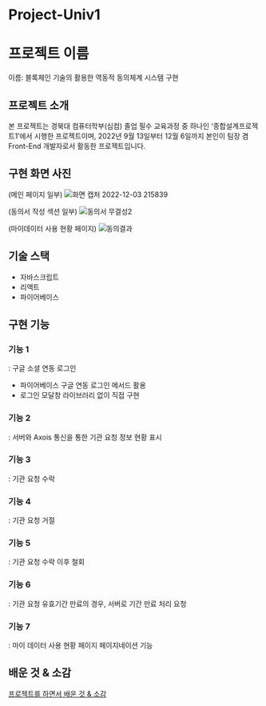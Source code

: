 # Project-Univ1
# **프로젝트 이름**

이름: 블록체인 기술의 활용한 역동적 동의체계 시스템 구현

## **프로젝트 소개**

본 프로젝트는 경북대 컴퓨터학부(심컴) 졸업 필수 교육과정 중 하나인 ‘종합설계프로젝트1’에서 시행한 프로젝트이며, 2022년 9월 13일부터 12월 6일까지  본인이 팀장 겸 Front-End 개발자로서 활동한 프로젝트입니다. 

## 구현 화면 사진

(메인 페이지 일부)
![화면 캡처 2022-12-03 215839](https://user-images.githubusercontent.com/98478661/205442077-87a214f8-1f5c-4eb1-8a2f-3b6654cea3cf.png)

(동의서 작성 섹션 일부)
![동의서 무결성2](https://user-images.githubusercontent.com/98478661/205441947-e6a182ec-4e4b-463c-9f30-2168b8409edc.png)

(마이데이터 사용 현황 페이지)
![동의결과](https://user-images.githubusercontent.com/98478661/205441951-b5a02ebf-ee21-491b-9899-af0e94c80cc1.png)

## **기술 스택**

- 자바스크립트
- 리액트
- 파이어베이스

## **구현 기능**

### **기능 1**

: 구글 소셜 연동 로그인

- 파이어베이스 구글 연동 로그인 메서드 활용
- 로그인 모달창 라이브러리 없이 직접 구현

### **기능 2**

: 서버와 Axois 통신을 통한 기관 요청 정보 현황 표시

### **기능 3**

: 기관 요청 수락

### **기능 4**

: 기관 요청 거절

### **기능 5**

: 기관 요청 수락 이후 철회

### **기능 6**

: 기관 요청 유효기간 만료의 경우, 서버로 기간 만료 처리 요청

### **기능 7**

: 마이 데이터 사용 현황 페이지 페이지네이션 기능

## **배운 것 & 소감**

[프로젝트를 하면서 배운 것 & 소감](https://www.notion.so/d4728d0e1ec348b08b7788408c23402a)
